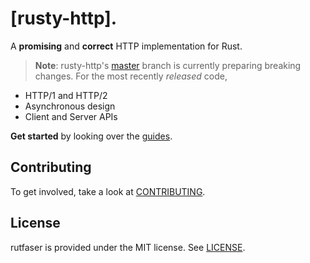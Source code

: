# [rusty-http].

A **promising** and **correct** HTTP implementation for Rust.

> **Note**: rusty-http's [master](https://github.com/marvikomo/rusty-http) branch is
> currently preparing breaking changes. For the most recently *released* code,

- HTTP/1 and HTTP/2
- Asynchronous design
- Client and Server APIs

**Get started** by looking over the [guides](https://rusty-http.rs/guides).

## Contributing

To get involved, take a look at [CONTRIBUTING](CONTRIBUTING.md).

## License

rutfaser is provided under the MIT license. See [LICENSE](LICENSE).
